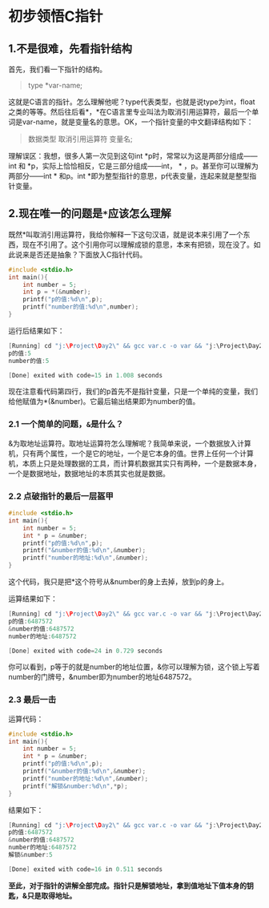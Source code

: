 # 初步领悟C指针

## 1.不是很难，先看指针结构

首先，我们看一下指针的结构。

> type *var-name;

这就是C语言的指针。怎么理解他呢？type代表类型，也就是说type为int，float之类的等等。然后往后看*，*在C语言里专业叫法为取消引用运算符，最后一个单词是var-name，就是变量名的意思。OK，一个指针变量的中文翻译结构如下：

> 数据类型 取消引用运算符 变量名;

理解误区：我想，很多人第一次见到这句int *p时，常常以为这是两部分组成——int 和 *p，实际上恰恰相反，它是三部分组成——int， * ，p。甚至你可以理解为两部分——int * 和p。int *即为整型指针的意思，p代表变量，连起来就是整型指针变量。
## 2.现在唯一的问题是`*`应该怎么理解

既然*叫取消引用运算符，我给你解释一下这句汉语，就是说本来引用了一个东西，现在不引用了。这个引用你可以理解成锁的意思，本来有把锁，现在没了。如此说来是否还是抽象？下面放入C指针代码。

```c
#include <stdio.h>
int main(){
    int number = 5;
    int p = *(&number);
    printf("p的值:%d\n",p);
    printf("number的值:%d\n",number);
}
```
运行后结果如下：

```c
[Running] cd "j:\Project\Day2\" && gcc var.c -o var && "j:\Project\Day2\"var
p的值:5
number的值:5

[Done] exited with code=15 in 1.008 seconds
```
现在注意看代码第四行，我们的p首先不是指针变量，只是一个单纯的变量，我们给他赋值为*(&number)。它最后输出结果即为number的值。
### 2.1 一个简单的问题，`&`是什么？

&为取地址运算符。取地址运算符怎么理解呢？我简单来说，一个数据放入计算机，只有两个属性，一个是它的地址，一个是它本身的值。世界上任何一个计算机，本质上只是处理数据的工具，而计算机数据其实只有两种，一个是数据本身，一个是数据地址，数据地址的本质其实也就是数据。
### 2.2 点破指针的最后一层盔甲

```c
#include <stdio.h>
int main(){
    int number = 5;
    int * p = &number;
    printf("p的值:%d\n",p);
    printf("&number的值:%d\n",&number);
    printf("number的地址:%d\n",&number);
}
```
这个代码，我只是把*这个符号从&number的身上去掉，放到p的身上。

运算结果如下：

```c
[Running] cd "j:\Project\Day2\" && gcc var.c -o var && "j:\Project\Day2\"var
p的值:6487572
&number的值:6487572
number的地址:6487572

[Done] exited with code=24 in 0.729 seconds
```
你可以看到，p等于的就是number的地址位置，&你可以理解为锁，这个锁上写着number的门牌号，&number即为number的地址6487572。
### 2.3 最后一击

运算代码：

```c
#include <stdio.h>
int main(){
    int number = 5;
    int * p = &number;
    printf("p的值:%d\n",p);
    printf("&number的值:%d\n",&number);
    printf("number的地址:%d\n",&number);
    printf("解锁&number:%d\n",*p);
}
```
结果如下：

```c
[Running] cd "j:\Project\Day2\" && gcc var.c -o var && "j:\Project\Day2\"var
p的值:6487572
&number的值:6487572
number的地址:6487572
解锁&number:5

[Done] exited with code=16 in 0.511 seconds
```
**至此，对于指针的讲解全部完成。指针只是解锁地址，拿到值地址下值本身的钥匙，&只是取得地址。**